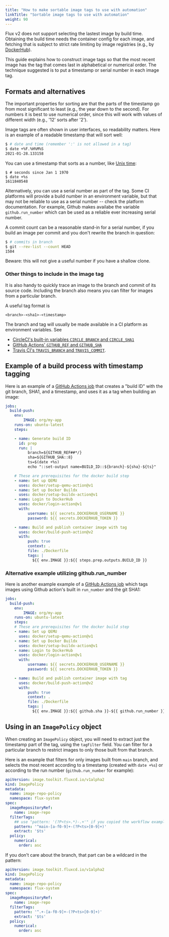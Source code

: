 ```yaml
---
title: "How to make sortable image tags to use with automation"
linkTitle: "Sortable image tags to use with automation"
weight: 90
---
```



Flux v2 does not support selecting the lastest image by build time. Obtaining the build time needs
the container config for each image, and fetching that is subject to strict rate limiting by image
registries (e.g., by [DockerHub][dockerhub-rates]).

This guide explains how to construct image tags so that the most recent image has the tag that comes
last in alphabetical or numerical order. The technique suggested is to put a timestamp or serial
number in each image tag.

## Formats and alternatives

The important properties for sorting are that the parts of the timestamp go from most significant to
least (e.g., the year down to the second). For numbers it is best to use numerical order, since this
will work with values of different width (e.g., '12' sorts after '2').

Image tags are often shown in user interfaces, so readability matters. Here is an example of a
readable timestamp that will sort well:

```bash
$ # date and time (remember ':' is not allowed in a tag)
$ date +%F.%H%M%S
2021-01-28.133158
```

You can use a timestamp that sorts as a number, like [Unix
time](https://en.wikipedia.org/wiki/Unix_time):

```
$ # seconds since Jan 1 1970
$ date +%s
1611840548
```

Alternatively, you can use a serial number as part of the tag.  Some CI platforms will provide a
build number in an environment variable, but that may not be reliable to use as a serial number --
check the platform documentation.
For example, Github makes availabe the variable `github.run_number` which can be used as a reliable ever increasing serial number.

A commit count can be a reasonable stand-in for a serial number, if you build an image per commit
and you don't rewrite the branch in question:

```bash
$ # commits in branch
$ git --rev-list --count HEAD
1504
```

Beware: this will not give a useful number if you have a shallow clone.

### Other things to include in the image tag

It is also handy to quickly trace an image to the branch and commit of its source code. Including
the branch also means you can filter for images from a particular branch.

A useful tag format is

    <branch>-<sha1>-<timestamp>

The branch and tag will usually be made available in a CI platform as environment variables. See

 - [CircleCI's built-in variables `CIRCLE_BRANCH` and `CIRCLE_SHA1`][circle-ci-env]
 - [GitHub Actions' `GITHUB_REF` and `GITHUB_SHA`][github-actions-env]
 - [Travis CI's `TRAVIS_BRANCH` and `TRAVIS_COMMIT`][travis-env].

## Example of a build process with timestamp tagging

Here is an example of a [GitHub Actions job][gha-syntax] that creates a "build ID" with the git
branch, SHA1, and a timestamp, and uses it as a tag when building an image:

```yaml
jobs:
  build-push:
    env:
        IMAGE: org/my-app
    runs-on: ubuntu-latest
    steps:

    - name: Generate build ID
      id: prep
      run: |
          branch=${GITHUB_REF##*/}
          sha=${GITHUB_SHA::8}
          ts=$(date +%s)
          echo "::set-output name=BUILD_ID::${branch}-${sha}-${ts}"

    # These are prerequisites for the docker build step
    - name: Set up QEMU
      uses: docker/setup-qemu-action@v1
    - name: Set up Docker Buildx
      uses: docker/setup-buildx-action@v1
    - name: Login to DockerHub
      uses: docker/login-action@v1
      with:
          username: ${{ secrets.DOCKERHUB_USERNAME }}
          password: ${{ secrets.DOCKERHUB_TOKEN }}

    - name: Build and publish container image with tag
      uses: docker/build-push-action@v2
      with:
          push: true
          context: .
          file: ./Dockerfile
          tags: |
            ${{ env.IMAGE }}:${{ steps.prep.outputs.BUILD_ID }}
```

### Alternative example utilizing github.run_number

Here is another example example of a [GitHub Actions job][gha-syntax] which tags images using Github action's built in `run_number`
and the git SHA1:

```yaml
jobs:
  build-push:
    env:
        IMAGE: org/my-app
    runs-on: ubuntu-latest
    steps:
    # These are prerequisites for the docker build step
    - name: Set up QEMU
      uses: docker/setup-qemu-action@v1
    - name: Set up Docker Buildx
      uses: docker/setup-buildx-action@v1
    - name: Login to DockerHub
      uses: docker/login-action@v1
      with:
          username: ${{ secrets.DOCKERHUB_USERNAME }}
          password: ${{ secrets.DOCKERHUB_TOKEN }}

    - name: Build and publish container image with tag
      uses: docker/build-push-action@v2
      with:
          push: true
          context: .
          file: ./Dockerfile
          tags: |
            ${{ env.IMAGE }}:${{ github.sha }}-${{ github.run_number }}
```

## Using in an `ImagePolicy` object

When creating an `ImagePolicy` object, you will need to extract just the timestamp part of the tag,
using the `tagFilter` field. You can filter for a particular branch to restrict images to only those
built from that branch.

Here is an example that filters for only images built from `main` branch, and selects the most
recent according to a timestamp (created with `date +%s`) or according to the run number (`github.run_number` for example):

```yaml
apiVersion: image.toolkit.fluxcd.io/v1alpha2
kind: ImagePolicy
metadata:
  name: image-repo-policy
  namespace: flux-system
spec:
  imageRepositoryRef:
    name: image-repo
  filterTags:
    ## use "pattern: '(?P<ts>.*)-.+'" if you copied the workflow example using github.run_number
    pattern: '^main-[a-f0-9]+-(?P<ts>[0-9]+)'
    extract: '$ts'
  policy:
    numerical:
      order: asc
```

If you don't care about the branch, that part can be a wildcard in the pattern:

```yaml
apiVersion: image.toolkit.fluxcd.io/v1alpha2
kind: ImagePolicy
metadata:
  name: image-repo-policy
  namespace: flux-system
spec:
  imageRepositoryRef:
    name: image-repo
  filterTags:
    pattern: '^.+-[a-f0-9]+-(?P<ts>[0-9]+)'
    extract: '$ts'
  policy:
    numerical:
      order: asc
```

[circle-ci-env]: https://circleci.com/docs/2.0/env-vars/#built-in-environment-variables
[github-actions-env]: https://docs.github.com/en/actions/reference/environment-variables#default-environment-variables
[travis-env]: https://docs.travis-ci.com/user/environment-variables/#default-environment-variables
[dockerhub-rates]: https://docs.docker.com/docker-hub/billing/faq/#pull-rate-limiting-faqs
[gha-syntax]: https://docs.github.com/en/actions/reference/workflow-syntax-for-github-actions
